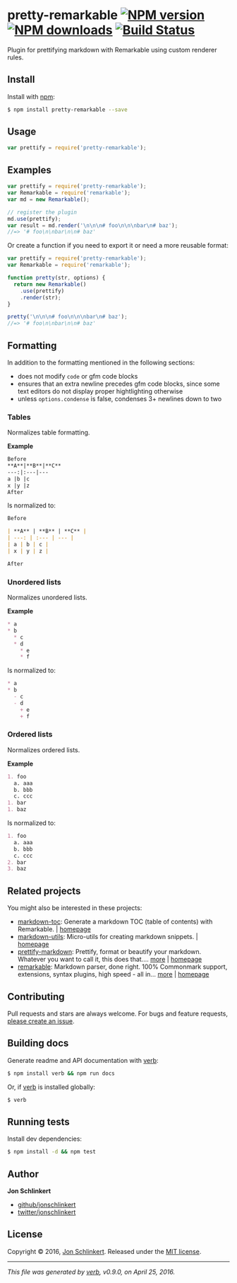 # pretty-remarkable [![NPM version](https://img.shields.io/npm/v/pretty-remarkable.svg?style=flat)](https://www.npmjs.com/package/pretty-remarkable) [![NPM downloads](https://img.shields.io/npm/dm/pretty-remarkable.svg?style=flat)](https://npmjs.org/package/pretty-remarkable) [![Build Status](https://img.shields.io/travis/jonschlinkert/pretty-remarkable.svg?style=flat)](https://travis-ci.org/jonschlinkert/pretty-remarkable)

Plugin for prettifying markdown with Remarkable using custom renderer rules.

## Install

Install with [npm](https://www.npmjs.com/):

```sh
$ npm install pretty-remarkable --save
```

## Usage

```js
var prettify = require('pretty-remarkable');
```

## Examples

```js
var prettify = require('pretty-remarkable');
var Remarkable = require('remarkable');
var md = new Remarkable();

// register the plugin
md.use(prettify);
var result = md.render('\n\n\n# foo\n\n\nbar\n# baz');
//=> '# foo\n\nbar\n\n# baz'
```

Or create a function if you need to export it or need a more reusable format:

```js
var prettify = require('pretty-remarkable');
var Remarkable = require('remarkable');

function pretty(str, options) {
  return new Remarkable()
    .use(prettify)
    .render(str);
}

pretty('\n\n\n# foo\n\n\nbar\n# baz');
//=> '# foo\n\nbar\n\n# baz'
```

## Formatting

In addition to the formatting mentioned in the following sections:

* does not modify `code` or gfm code blocks
* ensures that an extra newline precedes gfm code blocks, since some text editors do not display proper hightlighting otherwise
* unless `options.condense` is false, condenses 3+ newlines down to two

### Tables

Normalizes table formatting.

**Example**

```markdown
Before
**A**|**B**|**C**
---:|:---|---
a |b |c
x |y |z
After
```

Is normalized to:

```markdown
Before

| **A** | **B** | **C** | 
| ---: | :--- | --- |
| a | b | c |
| x | y | z |

After
```

### Unordered lists

Normalizes unordered lists.

**Example**

```markdown
* a
* b
  * c
  * d
    * e
    * f
```

Is normalized to:

```markdown
* a
* b
  - c
  - d
    + e
    + f
```

### Ordered lists

Normalizes ordered lists.

**Example**

```markdown
1. foo
  a. aaa
  b. bbb
  c. ccc
1. bar
1. baz
```

Is normalized to:

```markdown
1. foo
  a. aaa
  b. bbb
  c. ccc
2. bar
3. baz
```

## Related projects

You might also be interested in these projects:

* [markdown-toc](https://www.npmjs.com/package/markdown-toc): Generate a markdown TOC (table of contents) with Remarkable. | [homepage](https://github.com/jonschlinkert/markdown-toc)
* [markdown-utils](https://www.npmjs.com/package/markdown-utils): Micro-utils for creating markdown snippets. | [homepage](https://github.com/jonschlinkert/markdown-utils)
* [prettify-markdown](https://www.npmjs.com/package/prettify-markdown): Prettify, format or beautify your markdown. Whatever you want to call it, this does that.… [more](https://www.npmjs.com/package/prettify-markdown) | [homepage](https://github.com/jonschlinkert/prettify-markdown)
* [remarkable](https://www.npmjs.com/package/remarkable): Markdown parser, done right. 100% Commonmark support, extensions, syntax plugins, high speed - all in… [more](https://www.npmjs.com/package/remarkable) | [homepage](https://github.com/jonschlinkert/remarkable)

## Contributing

Pull requests and stars are always welcome. For bugs and feature requests, [please create an issue](https://github.com/jonschlinkert/pretty-remarkable/issues/new).

## Building docs

Generate readme and API documentation with [verb](https://github.com/verbose/verb):

```sh
$ npm install verb && npm run docs
```

Or, if [verb](https://github.com/verbose/verb) is installed globally:

```sh
$ verb
```

## Running tests

Install dev dependencies:

```sh
$ npm install -d && npm test
```

## Author

**Jon Schlinkert**

* [github/jonschlinkert](https://github.com/jonschlinkert)
* [twitter/jonschlinkert](http://twitter.com/jonschlinkert)

## License

Copyright © 2016, [Jon Schlinkert](https://github.com/jonschlinkert).
Released under the [MIT license](https://github.com/jonschlinkert/pretty-remarkable/blob/master/LICENSE).

***

_This file was generated by [verb](https://github.com/verbose/verb), v0.9.0, on April 25, 2016._